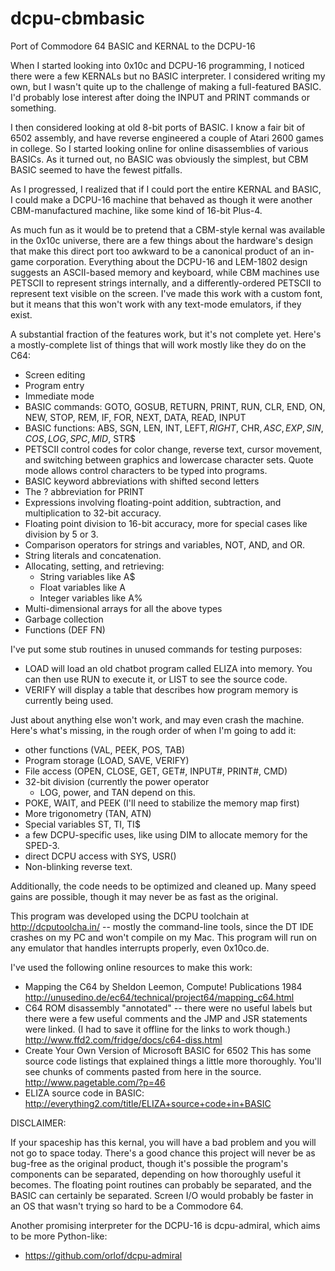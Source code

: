 dcpu-cbmbasic
=============

Port of Commodore 64 BASIC and KERNAL to the DCPU-16

When I started looking into 0x10c and DCPU-16 programming, I noticed
there were a few KERNALs but no BASIC interpreter.  I considered
writing my own, but I wasn't quite up to the challenge of making a
full-featured BASIC.  I'd probably lose interest after doing the
INPUT and PRINT commands or something.

I then considered looking at old 8-bit ports of BASIC.  I know a
fair bit of 6502 assembly, and have reverse engineered a couple of
Atari 2600 games in college.  So I started looking online for online
disassemblies of various BASICs.  As it turned out, no BASIC was
obviously the simplest, but CBM BASIC seemed to have the fewest
pitfalls.

As I progressed, I realized that if I could port the entire KERNAL
and BASIC, I could make a DCPU-16 machine that behaved as though
it were another CBM-manufactured machine, like some kind of 16-bit
Plus-4.

As much fun as it would be to pretend that a CBM-style kernal was
available in the 0x10c universe, there are a few things about the
hardware's design that make this direct port too awkward to be a
canonical product of an in-game corporation.  Everything about the
DCPU-16 and LEM-1802 design suggests an ASCII-based memory and
keyboard, while CBM machines use PETSCII to represent strings
internally, and a differently-ordered PETSCII to represent text
visible on the screen.  I've made this work with a custom font,
but it means that this won't work with any text-mode emulators,
if they exist.  

A substantial fraction of the features work, but it's not complete
yet.  Here's a mostly-complete list of things that will work
mostly like they do on the C64:

* Screen editing
* Program entry
* Immediate mode
* BASIC commands: GOTO, GOSUB, RETURN, PRINT, RUN, CLR, END, ON,
                  NEW, STOP, REM, IF, FOR, NEXT, DATA, READ, INPUT
* BASIC functions: ABS, SGN, LEN, INT, LEFT$, RIGHT$, CHR$, ASC, EXP,
                   SIN, COS, LOG, SPC, MID$, STR$
* PETSCII control codes for color change, reverse text, cursor
  movement, and switching between graphics and lowercase character
  sets.  Quote mode allows control characters to be typed into
  programs.
* BASIC keyword abbreviations with shifted second letters
* The ? abbreviation for PRINT
* Expressions involving floating-point addition, subtraction,
  and multiplication to 32-bit accuracy.
* Floating point division to 16-bit accuracy, more for special
  cases like division by 5 or 3.
* Comparison operators for strings and variables, NOT, AND, and OR.
* String literals and concatenation.
* Allocating, setting, and retrieving:
  * String variables like A$
  * Float variables like A
  * Integer variables like A%
* Multi-dimensional arrays for all the above types
* Garbage collection
* Functions (DEF FN)

I've put some stub routines in unused commands for testing purposes:
* LOAD will load an old chatbot program called ELIZA into memory.
  You can then use RUN to execute it, or LIST to see the source code.
* VERIFY will display a table that describes how program memory
  is currently being used.

Just about anything else won't work, and may even crash the machine.
Here's what's missing, in the rough order of when I'm going to add it:
* other functions (VAL, PEEK, POS, TAB)
* Program storage (LOAD, SAVE, VERIFY)
* File access (OPEN, CLOSE, GET, GET#, INPUT#, PRINT#, CMD)
* 32-bit division (currently the power operator
    * LOG, power, and TAN depend on this.
* POKE, WAIT, and PEEK (I'll need to stabilize the memory map first)
* More trigonometry (TAN, ATN)
* Special variables ST, TI, TI$
* a few DCPU-specific uses, like using DIM to allocate memory
  for the SPED-3.
* direct DCPU access with SYS, USR()
* Non-blinking reverse text.

Additionally, the code needs to be optimized and cleaned up.
Many speed gains are possible, though it may never be as fast
as the original.  

This program was developed using the DCPU toolchain at
http://dcputoolcha.in/ -- mostly the command-line tools,
since the DT IDE crashes on my PC and won't compile on my Mac.
This program will run on any emulator that handles interrupts
properly, even 0x10co.de.

I've used the following online resources to make this work:

* Mapping the C64 by Sheldon Leemon, Compute! Publications 1984
   <http://unusedino.de/ec64/technical/project64/mapping_c64.html>
* C64 ROM disassembly "annotated" -- there were no useful labels
  but there were a few useful comments and the JMP and JSR statements
  were linked.  (I had to save it offline for the links to work though.)
  <http://www.ffd2.com/fridge/docs/c64-diss.html>
* Create Your Own Version of Microsoft BASIC for 6502
  This has some source code listings that explained things a little
  more thoroughly.  You'll see chunks of comments pasted from here
  in the source.
  <http://www.pagetable.com/?p=46>
* ELIZA source code in BASIC:
  <http://everything2.com/title/ELIZA+source+code+in+BASIC>

DISCLAIMER:

If your spaceship has this kernal, you will have a bad problem and
you will not go to space today.  There's a good chance this project
will never be as bug-free as the original product, though it's
possible the program's components can be separated, depending on
how thoroughly useful it becomes.  The floating point routines can
probably be separated, and the BASIC can certainly be separated.
Screen I/O would probably be faster in an OS that wasn't trying
so hard to be a Commodore 64.

Another promising interpreter for the DCPU-16 is dcpu-admiral,
which aims to be more Python-like:
* <https://github.com/orlof/dcpu-admiral>


